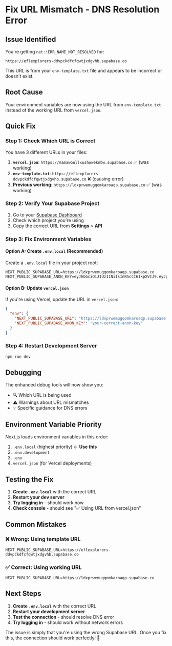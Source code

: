 # Fix URL Mismatch - DNS Resolution Error

## Issue Identified
You're getting `net::ERR_NAME_NOT_RESOLVED` for:
```
https://eflexplorers-ddvpckdfcfqwtjxdgvhb.supabase.co
```

This URL is from your `env-template.txt` file and appears to be incorrect or doesn't exist.

## Root Cause
Your environment variables are now using the URL from `env-template.txt` instead of the working URL from `vercel.json`.

## Quick Fix

### Step 1: Check Which URL is Correct
You have 3 different URLs in your files:

1. **`vercel.json`**: `https://mamawoullxushoweknbw.supabase.co` ✅ (was working)
2. **`env-template.txt`**: `https://eflexplorers-ddvpckdfcfqwtjxdgvhb.supabase.co` ❌ (causing error)
3. **Previous working**: `https://ldxprwemugqomkaroaqp.supabase.co` ✅ (was working)

### Step 2: Verify Your Supabase Project
1. Go to your [Supabase Dashboard](https://supabase.com/dashboard)
2. Check which project you're using
3. Copy the correct URL from **Settings** > **API**

### Step 3: Fix Environment Variables

#### Option A: Create `.env.local` (Recommended)
Create a `.env.local` file in your project root:
```env
NEXT_PUBLIC_SUPABASE_URL=https://ldxprwemugqomkaroaqp.supabase.co
NEXT_PUBLIC_SUPABASE_ANON_KEY=eyJhbGciOiJIUzI1NiIsInR5cCI6IkpXVCJ9.eyJpc3MiOiJzdXBhYmFzZSIsInJlZiI6ImVzbC1leHBsb3JlcnMiLCJyb2xlIjoiYW5vbiIsImlhdCI6MTczOTI5NjE0OSwiZXhwIjoyMDU0ODcyMTQ5fQ.2QZQZQZQZQZQZQZQZQZQZQZQZQZQZQZQZQZQZQZQZQ
```

#### Option B: Update `vercel.json`
If you're using Vercel, update the URL in `vercel.json`:
```json
{
  "env": {
    "NEXT_PUBLIC_SUPABASE_URL": "https://ldxprwemugqomkaroaqp.supabase.co",
    "NEXT_PUBLIC_SUPABASE_ANON_KEY": "your-correct-anon-key"
  }
}
```

### Step 4: Restart Development Server
```bash
npm run dev
```

## Debugging

The enhanced debug tools will now show you:
- 🔍 Which URL is being used
- ⚠️ Warnings about URL mismatches
- 💡 Specific guidance for DNS errors

## Environment Variable Priority

Next.js loads environment variables in this order:
1. `.env.local` (highest priority) ← **Use this**
2. `.env.development`
3. `.env`
4. `vercel.json` (for Vercel deployments)

## Testing the Fix

1. **Create `.env.local`** with the correct URL
2. **Restart your dev server**
3. **Try logging in** - should work now
4. **Check console** - should see "✅ Using URL from vercel.json"

## Common Mistakes

### ❌ Wrong: Using template URL
```env
NEXT_PUBLIC_SUPABASE_URL=https://eflexplorers-ddvpckdfcfqwtjxdgvhb.supabase.co
```

### ✅ Correct: Using working URL
```env
NEXT_PUBLIC_SUPABASE_URL=https://ldxprwemugqomkaroaqp.supabase.co
```

## Next Steps

1. **Create `.env.local`** with the correct URL
2. **Restart your development server**
3. **Test the connection** - should resolve DNS error
4. **Try logging in** - should work without network errors

The issue is simply that you're using the wrong Supabase URL. Once you fix this, the connection should work perfectly! 🚀 